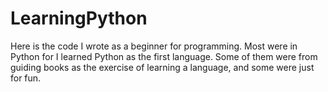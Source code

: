 # LearningPython
Here is the code I wrote as a beginner for programming.
Most were in Python for I learned Python as the first language.
Some of them were from guiding books as the exercise of learning a language, 
and some were just for fun.